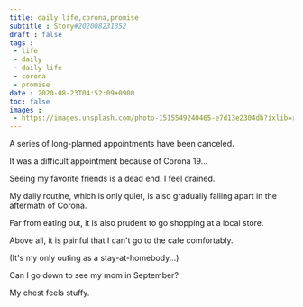```yaml
---
title: daily life,corona,promise
subtitle : Story#202008231352
draft : false
tags :
 - life
 - daily
 - daily life
 - corona
 - promise
date : 2020-08-23T04:52:09+0900
toc: false
images : 
 - https://images.unsplash.com/photo-1515549240465-e7d13e2304db?ixlib=rb-1.2.1&q=80&fm=jpg&crop=entropy&cs=tinysrgb&w=1080&fit=max&ixid=eyJhcHBfaWQiOjE1NTU0OX0
---
```


A series of long-planned appointments have been canceled.  

It was a difficult appointment because of Corona 19...  

Seeing my favorite friends is a dead end. I feel drained.  

My daily routine, which is only quiet, is also gradually falling apart in the aftermath of Corona.  

Far from eating out, it is also prudent to go shopping at a local store.  

Above all, it is painful that I can't go to the cafe comfortably.  

(It's my only outing as a stay-at-homebody...)  

Can I go down to see my mom in September?  

My chest feels stuffy.  



